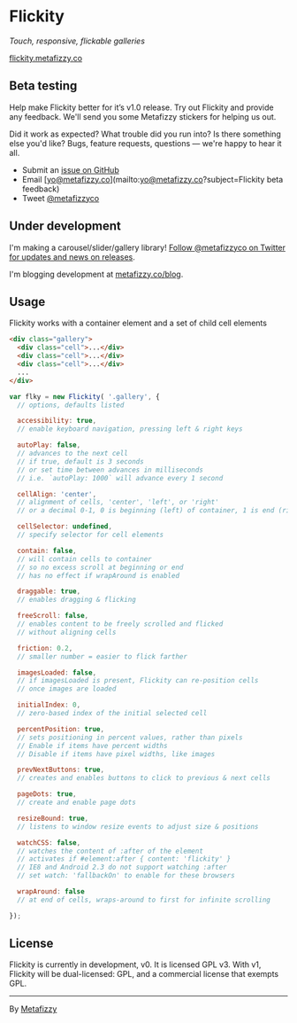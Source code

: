 # Flickity

_Touch, responsive, flickable galleries_

[flickity.metafizzy.co](http://flickity.metafizzy.co)

## Beta testing

Help make Flickity better for it’s v1.0 release. Try out Flickity and provide any feedback. We'll send you some Metafizzy stickers for helping us out.

Did it work as expected? What trouble did you run into? Is there something else you'd like? Bugs, feature requests, questions — we're happy to hear it all.

+ Submit an [issue on GitHub](https://github.com/metafizzy/flickity/issues)
+ Email [yo@metafizzy.co](mailto:yo@metafizzy.co?subject=Flickity beta feedback)
+ Tweet [@metafizzyco](https://twitter.com/metafizzyco)

## Under development

I'm making a carousel/slider/gallery library! [Follow @metafizzyco on Twitter for updates and news on releases](https://twitter.com/metafizzyco).

I'm blogging development at [metafizzy.co/blog](http://metafizzy.co/blog).

## Usage

Flickity works with a container element and a set of child cell elements

``` html
<div class="gallery">
  <div class="cell">...</div>
  <div class="cell">...</div>
  <div class="cell">...</div>
  ...
</div>
```

``` js
var flky = new Flickity( '.gallery', {
  // options, defaults listed

  accessibility: true,
  // enable keyboard navigation, pressing left & right keys

  autoPlay: false,
  // advances to the next cell
  // if true, default is 3 seconds
  // or set time between advances in milliseconds
  // i.e. `autoPlay: 1000` will advance every 1 second

  cellAlign: 'center',
  // alignment of cells, 'center', 'left', or 'right'
  // or a decimal 0-1, 0 is beginning (left) of container, 1 is end (right)

  cellSelector: undefined,
  // specify selector for cell elements

  contain: false,
  // will contain cells to container
  // so no excess scroll at beginning or end
  // has no effect if wrapAround is enabled

  draggable: true,
  // enables dragging & flicking

  freeScroll: false,
  // enables content to be freely scrolled and flicked
  // without aligning cells

  friction: 0.2,
  // smaller number = easier to flick farther

  imagesLoaded: false,
  // if imagesLoaded is present, Flickity can re-position cells
  // once images are loaded

  initialIndex: 0,
  // zero-based index of the initial selected cell

  percentPosition: true,
  // sets positioning in percent values, rather than pixels
  // Enable if items have percent widths
  // Disable if items have pixel widths, like images

  prevNextButtons: true,
  // creates and enables buttons to click to previous & next cells

  pageDots: true,
  // create and enable page dots

  resizeBound: true,
  // listens to window resize events to adjust size & positions

  watchCSS: false,
  // watches the content of :after of the element
  // activates if #element:after { content: 'flickity' }
  // IE8 and Android 2.3 do not support watching :after
  // set watch: 'fallbackOn' to enable for these browsers

  wrapAround: false
  // at end of cells, wraps-around to first for infinite scrolling

});
```

## License

Flickity is currently in development, v0. It is licensed GPL v3. With v1, Flickity will be dual-licensed: GPL, and a commercial license that exempts GPL.

---

By [Metafizzy](http://metafizzy.co)
